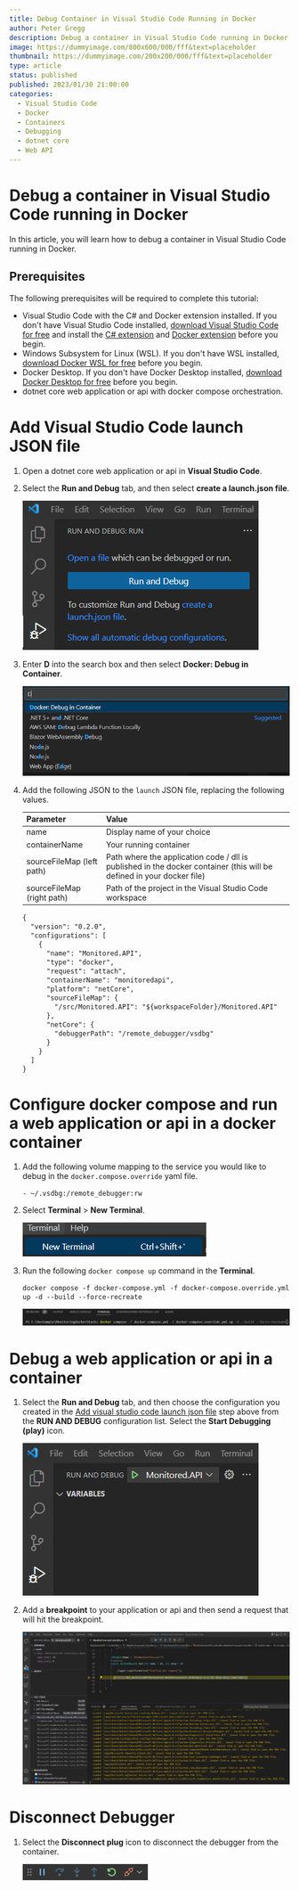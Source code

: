 ```yaml
---
title: Debug Container in Visual Studio Code Running in Docker 
author: Peter Gregg
description: Debug a container in Visual Studio Code running in Docker
image: https://dummyimage.com/800x600/000/fff&text=placeholder
thumbnail: https://dummyimage.com/200x200/000/fff&text=placeholder
type: article
status: published
published: 2023/01/30 21:00:00
categories: 
  - Visual Studio Code
  - Docker
  - Containers
  - Debugging
  - dotnet core
  - Web API
---
```


# Debug a container in Visual Studio Code running in Docker
In this article, you will learn how to debug a container in Visual Studio Code running in Docker.

## Prerequisites
The following prerequisites will be required to complete this tutorial:
- Visual Studio Code with the C# and Docker extension installed. If you don't have Visual Studio Code installed, [download Visual Studio Code for free](https://code.visualstudio.com/download) and install the [C# extension](https://marketplace.visualstudio.com/items?itemName=ms-dotnettools.csharp) and [Docker extension](https://marketplace.visualstudio.com/items?itemName=ms-azuretools.vscode-docker) before you begin.
- Windows Subsystem for Linux (WSL). If you don't have WSL installed, [download Docker WSL for free](https://learn.microsoft.com/en-us/windows/wsl/install) before you begin.
- Docker Desktop. If you don't have Docker Desktop installed, [download Docker Desktop for free](https://docs.docker.com/desktop/install/windows-install/) before you begin.
- dotnet core web application or api with docker compose orchestration.

# Add Visual Studio Code launch JSON file
1. Open a dotnet core web application or api in **Visual Studio Code**.
2. Select the **Run and Debug** tab, and then select **create a launch.json file**. 
    
    ![Visual Studio Code Create Launch JSON File](https://raw.githubusercontent.com/petergregg/Content/main/Blog/Images/VisualStudioCode/VisualStudioCodeCreateLaunchJSONFile.png)

3. Enter **D** into the search box and then select **Docker: Debug in Container**.

    ![Visual Studio Code Create Launch JSON File Debug Docker Container](https://raw.githubusercontent.com/petergregg/Content/main/Blog/Images/VisualStudioCode/VisualStudioCodeCreateLaunchJSONFileDebugDockerContainer.png)

4. Add the following JSON to the `launch` JSON file, replacing the following values.

    | Parameter | Value | 
    | --- | --- | 
    | name | Display name of your choice | 
    | containerName | Your running container | 
    | sourceFileMap (left path) | Path where the application code / dll is published in the docker container (this will be defined in your docker file) | 
    | sourceFileMap (right path) | Path of the project in the Visual Studio Code workspace | 

    ```
    {
      "version": "0.2.0",
      "configurations": [
        {
          "name": "Monitored.API",
          "type": "docker",
          "request": "attach",
          "containerName": "monitoredapi",
          "platform": "netCore",
          "sourceFileMap": {
            "/src/Monitored.API": "${workspaceFolder}/Monitored.API"
          },
          "netCore": {
            "debuggerPath": "/remote_debugger/vsdbg"
          }
        }
      ]
    }
    ```

# Configure docker compose and run a web application or api in a docker container
1. Add the following volume mapping to the service you would like to debug in the `docker.compose.override` yaml file. 

    ```
    - ~/.vsdbg:/remote_debugger:rw
    ```

2. Select **Terminal** > **New Terminal**.

    ![Visual Studio Code Open New Terminal](https://raw.githubusercontent.com/petergregg/Content/main/Blog/Images/VisualStudioCode/VisualStudioCodeOpenTerminal.png)

3. Run the following `docker compose up` command in the **Terminal**.

    ```
    docker compose -f docker-compose.yml -f docker-compose.override.yml up -d --build --force-recreate
    ```

    ![Visual Studio Code Run Docker Compose Up in Terminal](https://raw.githubusercontent.com/petergregg/Content/main/Blog/Images/VisualStudioCode/VisualStudioCodeRunDockerComposeUpInTerminal.png)

# Debug a web application or api in a container
1. Select the **Run and Debug** tab, and then choose the configuration you created in the [Add visual studio code launch json file](#add-visual-studio-code-launch-json-file) step above from the **RUN AND DEBUG** configuration list. Select the **Start Debugging (play)** icon.

    ![Visual Studio Code Start Debugging Docker Container](https://raw.githubusercontent.com/petergregg/Content/main/Blog/Images/VisualStudioCode/VisualStudioCodeStartDebuggingDockerContainer.png)

2. Add a **breakpoint** to your application or api and then send a request that will hit the breakpoint.

    ![Visual Studio Code Breakpoint Debugging Docker Container](https://raw.githubusercontent.com/petergregg/Content/main/Blog/Images/VisualStudioCode/VisualStudioCodeDebuggingDockerContainer.png)

# Disconnect Debugger 
1. Select the **Disconnect plug** icon to disconnect the debugger from the container. 

    ![Visual Studio Code Debugging Docker Container  Disconnect Plug](https://raw.githubusercontent.com/petergregg/Content/main/Blog/Images/VisualStudioCode/VisualStudioCodeDebuggingDockerContainerNavigation.png)
